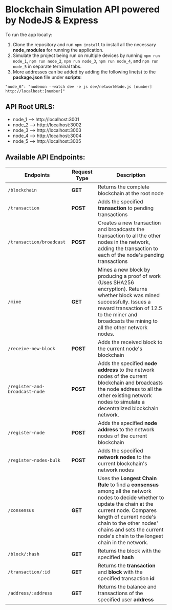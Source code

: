 # Blockchain Simulation API powered by NodeJS & Express

To run the app locally:

1. Clone the repository and run ```npm install``` to install all the necessary **node_modules** for running the application.
2. Simulate the project being run on multiple devices by running ```npm run node_1```, ```npm run node_2```, ```npm run node_3```, ```npm run node_4```, and ```npm run node_5``` in separate terminal tabs. 
3. More addresses can be added by adding the following line(s) to the **package.json** file under **scripts**:

```"node_6": "nodemon --watch dev -e js dev/networkNode.js [number] http://localhost:[number]" ```


## API Root URLS:

* node_1 --> http://localhost:3001
* node_2 --> http://localhost:3002 
* node_3 --> http://localhost:3003
* node_4 --> http://localhost:3004
* node_5 --> http://localhost:3005

## Available API Endpoints:

| **Endpoints**  | **Request Type** | **Description**
| ---------- | ---- | ---------- |
| `/blockchain`  | **GET**  | Returns the complete blockchain at the root node
| `/transaction`  | **POST**  | Adds the specified **transaction** to pending transactions
| `/transaction/broadcast` | **POST** | Creates a new transaction and broadcasts the transaction to all the other nodes in the network, adding the transaction to each of the node's pending transactions
| `/mine` | **GET** | Mines a new block by producing a proof of work (Uses SHA256 encryption). Returns whether block was mined successfully. Issues a reward transaction of 12.5 to the miner and broadcasts the mining to all the other network nodes. 
| `/receive-new-block` | **POST** | Adds the received block to the current node's blockchain
| `/register-and-broadcast-node` | **POST** | Adds the specified **node address** to the network nodes of the current blockchain and broadcasts the node address to all the other existing network nodes to simulate a decentralized blockchain network. 
| `/register-node` | **POST** | Adds the specified **node address** to the network nodes of the current blockchain 
| `/register-nodes-bulk` | **POST** | Adds the specified **network nodes** to the current blockchain's network nodes 
| `/consensus` | **GET** | Uses the **Longest Chain Rule** to find a **consensus** among all the network nodes to decide whether to update the chain at the current node. Compares length of current node's chain to the other nodes' chains and sets the current node's chain to the longest chain in the network. 
| `/block/:hash` | **GET** | Returns the block with the specified **hash**
| `/transaction/:id` | **GET** | Returns the **transaction** and **block** with the specified transaction **id**
| `/address/:address` | **GET** | Returns the balance and transactions of the specified user **address**

